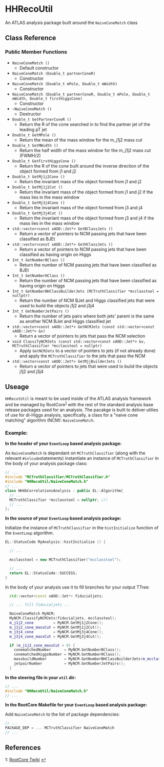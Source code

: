 # HHRecoUtil
An ATLAS analysis package built around the `NaiveConeMatch` class

## Class Reference

### Public Member Functions
* `NaiveConeMatch ()`
   * Default constructor
* `NaiveConeMatch (Double_t partnerConeR)`
   * Constructor
* `NaiveConeMatch (Double_t mPole, Double_t mWidth)`
   * Constructor
* `NaiveConeMatch (Double_t partnerConeR, Double_t mPole, Double_t mWidth, Double_t firstHiggsCone)`
   * Constructor
* `~NaiveConeMatch ()`
   * Destructor
* `Double_t GetPartnerConeR ()`
  * Return the R of the cone searched in to find the partner jet of the leading pT jet
* `Double_t GetMPole ()`
  * Return the mean of the mass window for the m_j1j2 mass cut
* `Double_t GetMWidth ()`
  * Return the half width of the mass window for the m_j1j2 mass cut (FWMH/2)
* `Double_t GetFirstHiggsCone ()`
  * Return the R of the cone built around the inverse direction of the object formed from j1 and j2
* `Double_t GetMj1j2Cone ()`
  * Return the invariant mass of the object formed from j1 and j2
* `Double_t GetMj1j2Cut ()`
  * Return the invariant mass of the object formed from j1 and j2 if the mass lies in the mass window
* `Double_t GetMj3j4Cone ()`
  * Return the invariant mass of the object formed from j3 and j4
* `Double_t GetMj3j4Cut ()`
  * Return the invariant mass of the object formed from j3 and j4 if the mass lies in the mass window
* `std::vector<const xAOD::Jet*> GetBClassJets ()`
  * Return a vector of pointers to NCM passing jets that have been classified as BJEt
* `std::vector<const xAOD::Jet*> GetHClassJets ()`
  * Return a vector of pointers to NCM passing jets that have been classified as having origin on Higgs
* `Int_t GetNumberBClass ()`
  * Return the number of NCM passing jets that have been classified as BJEt
* `Int_t GetNumberHClass ()`
  * Return the number of NCM passing jets that have been classified as having origin on Higgs
* `Int_t GetNumberBHClassBuilderJets (MCTruthClassifier *mcclasstool = nullptr)`
  * Return the number of NCM BJet and Higgs classified jets that were used to build the objects j1j2 and j3j4
* `Int_t GetNumberJetPairs ()`
  * Return the number of jets pairs where both jets' parent is the same as another NCM BJet and Higgs classified jet
* `std::vector<const xAOD::Jet*> GetNCMJets (const std::vector<const xAOD::Jet*> &v)`
  * Return a vector of pointers to jets that pass the NCM selection
* `void ClassifyNCMJets (const std::vector<const xAOD::Jet*> &v, MCTruthClassifier *mcclasstool = nullptr)`
  * Apply `GetNCMJets` to a vector of pointers to jets (if not already done) and apply the `MCTruthClassifier` to the jets that pass the NCM
* `std::vector<const xAOD::Jet*> GetMjjBuilderJets ()`
  * Return a vector of pointers to jets that were used to build the objects j1j2 and j3j4

## Useage
`HHRecotUtil` is meant to be used inside of the ATLAS analysis framework and be managed by RootCore<sup id="ref1">[1](#footnote1)</sup> with the rest of the standard analysis base release packages used for an analysis. The pacakge is built to deliver utilies of use for di-Higgs analysis, specifically, a class for a "naive cone matching" algorithm (NCM): `NaiveConeMatch`.

### Example:
**In the header of your `EventLoop` based analysis package:**

As `NaiveConeMatch` is dependant on `MCTruthClassifier` (along with the relevant `#inlcude`statements) instantiate an instance of `MCTruthClassifier` in the body of your analysis package class:
```C++
// ...
#include "MCTruthClassifier/MCTruthClassifier.h"
#include "HHRecoUtil/NaiveConeMatch.h"
// ...
class HH4bCorrelationsAnalysis : public EL::Algorithm{
  // ...
  MCTruthClassifier *mcclasstool = nullptr; //!
  // ...
};
```
**In the source of your `EventLoop` based analysis package:**

Initialize the instance of `MCTruthClassifier` in the `histInitialize` function of the `EventLoop` algorithm.
```C++
EL::StatusCode MyAnalysis::histInitialize () {

  // ...

  mcclasstool = new MCTruthClassifier("mcclasstool");

  // ...
  return EL::StatusCode::SUCCESS;
}
```
In the body of your analysis use it to fill branches for your output TTree:
```C++
  std::vector<const xAOD::Jet*> fiducialjets;

  // ... fill fiducialjets ...

  NaiveConeMatch MyNCM;
  MyNCM.ClassifyNCMJets(fiducialjets, mcclasstool);
  m_j1j2_cone         = MyNCM.GetMj1j2Cone();
  m_j1j2_cone_massCut = MyNCM.GetMj1j2Cut();
  m_j3j4_cone         = MyNCM.GetMj3j4Cone();
  m_j3j4_cone_massCut = MyNCM.GetMj3j4Cut();

  if (m_j1j2_cone_massCut > 0) {
    conematchedNumber      = MyNCM.GetNumberBClass();
    conematchedHiggsNumber = MyNCM.GetNumberHClass();
    massbuildNumber        = MyNCM.GetNumberBHClassBuilderJets(m_mcclasstool);
    jetpairNumber          = MyNCM.GetNumberJetPairs();
  }
```
**In the steering file in your `util` dir:**
```C++
// ...
#include "HHRecoUtil/NaiveConeMatch.h"
// ...
```
**In the RootCore Makefile for your `EventLoop` based analysis package:**

Add `NaiveConeMatch` to the list of package dependencies:
```C++
// ...
PACKAGE_DEP = ... MCTruthClassifier NaiveConeMatch
// ...
```
## References
<a name="footnote1">1</a>: [RootCore Twiki](https://twiki.cern.ch/twiki/bin/view/AtlasComputing/RootCore "RootCore Twiki") [↩](#ref1)
